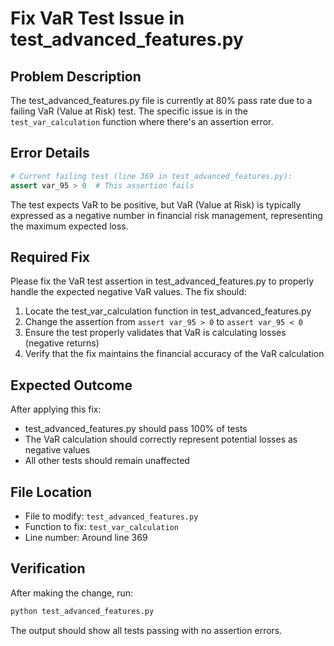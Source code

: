 # Fix VaR Test Issue in test_advanced_features.py

## Problem Description

The test_advanced_features.py file is currently at 80% pass rate due to a failing VaR (Value at Risk) test. The specific issue is in the `test_var_calculation` function where there's an assertion error.

## Error Details

```python
# Current failing test (line 369 in test_advanced_features.py):
assert var_95 > 0  # This assertion fails
```

The test expects VaR to be positive, but VaR (Value at Risk) is typically expressed as a negative number in financial risk management, representing the maximum expected loss.

## Required Fix

Please fix the VaR test assertion in test_advanced_features.py to properly handle the expected negative VaR values. The fix should:

1. Locate the test_var_calculation function in test_advanced_features.py
2. Change the assertion from `assert var_95 > 0` to `assert var_95 < 0`
3. Ensure the test properly validates that VaR is calculating losses (negative returns)
4. Verify that the fix maintains the financial accuracy of the VaR calculation

## Expected Outcome

After applying this fix:
- test_advanced_features.py should pass 100% of tests
- The VaR calculation should correctly represent potential losses as negative values
- All other tests should remain unaffected

## File Location

- File to modify: `test_advanced_features.py`
- Function to fix: `test_var_calculation`
- Line number: Around line 369

## Verification

After making the change, run:
```bash
python test_advanced_features.py
```

The output should show all tests passing with no assertion errors.
